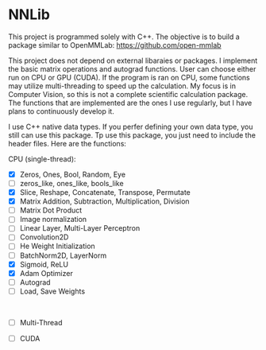 # NNLib

This project is programmed solely with C++. The objective is to build a package similar to OpenMMLab:
https://github.com/open-mmlab

This project does not depend on external libaraies or packages. I implement the basic matrix operations and autograd functions. User can choose either run on CPU or GPU (CUDA). If the program is ran on CPU, some functions may utilize multi-threading to speed up the calculation. My focus is in Computer Vision, so this is not a complete scientific calculation package. The functions that are implemented are the ones I use regularly, but I have plans to continuously develop it.

I use C++ native data types. If you perfer defining your own data type, you still can use this package. Tp use this package, you just need to include the header files. Here are the functions:

CPU (single-thread):
- [x] Zeros, Ones, Bool, Random, Eye
- [ ] zeros_like, ones_like, bools_like
- [x] Slice, Reshape, Concatenate, Transpose, Permutate
- [x] Matrix Addition, Subtraction, Multiplication, Division
- [ ] Matrix Dot Product
- [ ] Image normalization
- [ ] Linear Layer, Multi-Layer Perceptron
- [ ] Convolution2D
- [ ] He Weight Initialization
- [ ] BatchNorm2D, LayerNorm
- [x] Sigmoid, ReLU
- [x] Adam Optimizer
- [ ] Autograd
- [ ] Load, Save Weights

<br>

- [ ] Multi-Thread
- [ ] CUDA



